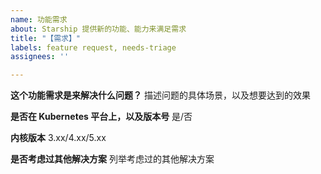 ```yaml
---
name: 功能需求
about: Starship 提供新的功能、能力来满足需求
title: "【需求】"
labels: feature request, needs-triage
assignees: ''

---
```


**这个功能需求是来解决什么问题？**
描述问题的具体场景，以及想要达到的效果

**是否在 Kubernetes 平台上，以及版本号**
是/否

**内核版本**
3.xx/4.xx/5.xx

**是否考虑过其他解决方案**
列举考虑过的其他解决方案
